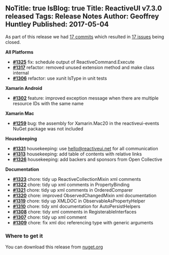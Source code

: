 NoTitle: true
IsBlog: true
Title: ReactiveUI v7.3.0 released
Tags: Release Notes
Author: Geoffrey Huntley
Published: 2017-05-04
---

<!--excerpt-->

As part of this release we had [17 commits](https://github.com/reactiveui/reactiveui/compare/7.2.0...7.3.0) which resulted in [17 issues](https://github.com/reactiveui/ReactiveUI/issues?milestone=7&state=closed) being closed.


__All Platforms__

- [__#1325__](https://github.com/reactiveui/ReactiveUI/pull/1325) fix: schedule output of ReactiveCommand.Execute
- [__#1317__](https://github.com/reactiveui/ReactiveUI/pull/1317) refactor: removed unused extension method and make class internal
- [__#1306__](https://github.com/reactiveui/ReactiveUI/pull/1306) refactor: use xunit IsType in unit tests

__Xamarin Android__

- [__#1302__](https://github.com/reactiveui/ReactiveUI/pull/1302) feature: improved exception message when there are multiple resource IDs with the same name 

__Xamarin Mac__

- [__#1259__](https://github.com/reactiveui/ReactiveUI/issues/1259) bug: the assembly for Xamarin.Mac20 in the reactiveui-events NuGet package was not included

__Housekeeping__

- [__#1331__](https://github.com/reactiveui/ReactiveUI/pull/1331) housekeeping: use hello@reactiveui.net for all communication
- [__#1313__](https://github.com/reactiveui/ReactiveUI/pull/1313) housekeeping: add table of contents with relative links
- [__#1326__](https://github.com/reactiveui/ReactiveUI/pull/1326) housekeeping: add backers and sponsors from Open Collective

__Documentation__

- [__#1323__](https://github.com/reactiveui/ReactiveUI/pull/1323) chore: tidy up ReactiveCollectionMixin xml comments
- [__#1322__](https://github.com/reactiveui/ReactiveUI/pull/1322) chore: tidy up xml comments in PropertyBinding
- [__#1321__](https://github.com/reactiveui/ReactiveUI/pull/1321) chore: tidy up xml comments in OrderedComparer
- [__#1320__](https://github.com/reactiveui/ReactiveUI/pull/1320) chore: improved ObservedChangedMixin xml documentation
- [__#1319__](https://github.com/reactiveui/ReactiveUI/pull/1319) chore: tidy up XMLDOC in ObservableAsPropertyHelper
- [__#1310__](https://github.com/reactiveui/ReactiveUI/pull/1310) chore: tidy xml documentation for AutoPersistHelpers
- [__#1308__](https://github.com/reactiveui/ReactiveUI/pull/1308) chore: tidy xml comments in RegisterableInterfaces
- [__#1307__](https://github.com/reactiveui/ReactiveUI/pull/1307) chore: tidy up xml comment
- [__#1309__](https://github.com/reactiveui/ReactiveUI/pull/1309) chore: fix xml doc referencing type with generic arguments

### Where to get it
You can download this release from [nuget.org](https://www.nuget.org/packages/reactiveui/7.3.0)
